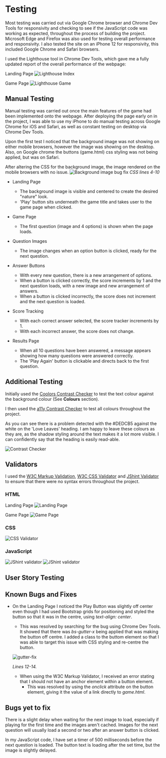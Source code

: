 # Testing

Most testing was carried out via Google Chrome browser and Chrome Dev Tools for responsivity and checking to see if the JavaScript code was working as expected, throughout the process of building the project. Microsoft Edge and Firefox was also used for testing overall performance and responsivity. I also tested the site on an iPhone 12 for responsivity, this included Google Chrome and Safari browsers.

I used the Lighthouse tool in Chrome Dev Tools, which gave me a fully updated report of the overall performance of the webpage:

Landing Page
![Lighthouse Index](/documentation/images/testing/lighthouse-index.png)

Game Page
![Lighthouse Game](/documentation/images/testing/lighthouse-game.png)


## Manual Testing

Manual testing was carried out once the main features of the game had been implemented onto the webpage. After deploying the page early on in the project, I was able to use my iPhone to do manual testing across Google Chrome for iOS and Safari, as well as constant testing on desktop via Chrome Dev Tools.

Upon the first test I noticed that the background image was not showing on either mobile browsers, however the image was showing on the desktop.
Also, on Google chrome the buttons (game.html) css styling was not being applied, but was on Safari.

After altering the CSS for the background image, the image rendered on the mobile browsers with no issue.
![Background image bug fix](/documentation/images/testing/bground-image-bugfix.png)
*CSS lines 4-10*

- Landing Page
    - The background image is visible and centered to create the desired "nature" look.
    - 'Play' button sits underneath the game title and takes user to the game page when clicked.

- Game Page
    - The first question (image and 4 options) is shown when the page loads.

- Question Images
    - The image changes when an option button is clicked, ready for the next question.

- Answer Buttons
    - With every new question, there is a new arrangement of options.
    - When a button is clicked correctly, the score increments by 1 and the next question loads, with a new image and new arrangement of answers.
    - When a button is clicked incorrectly, the score does not increment and the next question is loaded.

- Score Tracking
    - With each correct answer selected, the score tracker increments by 1.
    - With each incorrect answer, the score does not change.

- Results Page
    - When all 10 questions have been answered, a message appears showing how many questions were answered correctly.
    - The 'Play Again' button is clickable and directs back to the first question.


## Additional Testing
Initially used the [Coolors Contrast Checker](https://coolors.co/contrast-checker/112a46-acc8e5) to test the text colour against the background colour (See **Colours** section).

I then used the [a11y Contrast Checker](https://color.a11y.com/Contrast/) to test all colours throughout the project.

As you can see there is a problem detected with the #DEDCB5 against the white on the 'Love Leaves' heading. I am happy to leave these colours as they are, as the shadow styling around the text makes it a lot more visible. I can confidently say that the heading is easily read-able.

![Contrast Checker](/documentation/images/testing/contrast-check.png)

## Validators

I used the [W3C Markup Validation](https://validator.w3.org/), [W3C CSS Validator](https://jigsaw.w3.org/css-validator/) and [JShint Validator](https://jshint.com/) to ensure that there were no syntax errors throughout the project.

### HTML

Landing Page
![Landing Page](/documentation/images/testing/html-valid.png)

Game Page
![Game Page](/documentation/images/testing/html-valid2.png)

### CSS
![CSS Validator](/documentation/images/testing/css-valid.png)

### JavaScript

![JShint validator](/documentation/images/testing/js-valid1.png)
![JShint validator](/documentation/images/testing/js-valid2.png)

## User Story Testing

## Known Bugs and Fixes
- On the Landing Page I noticed the Play Button was slightly off center even though I had used Bootstrap grids for positioning and styled the button so that it was in the centre, using *text-align: center*.
    - This was resolved by searching for the bug using Chrome Dev Tools. It showed that there was *bs-gutter-x* being applied that was making the button off centre. I added a class to the buttom element so that I was able to target this issue with CSS styling and re-centre the button.

    ![gutter-fix](/documentation/images/testing/gutter-fix.png)

    *Lines 12-14.*

    - When using the W3C Markup Validator, I received an error stating that I should not have an anchor element within a button element.
        - This was resolved by using the *onclick* attribute on the button element, giving it the value of a link directly to *game.html*.

## Bugs yet to fix
There is a slight delay when waiting for the next image to load, especially if playing for the first time and the images aren't cached. Images for the next question will usually load a second or two after an answer button is clicked.

In my JavaScript code, I have set a timer of 500 milliseconds before the next question is loaded. The button text is loading after the set time, but the image is slightly delayed.